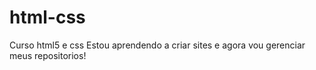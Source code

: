 # html-css
 Curso html5 e css
Estou aprendendo a criar sites e agora vou gerenciar meus repositorios!